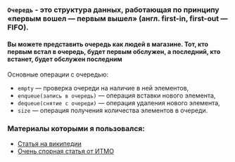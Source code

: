 ### `Очередь` - это структура данных, работающая по принципу «первым вошел — первым вышел» (англ. first-in, first-out — FIFO).
#### Вы можете представить очередь как людей в магазине. Тот, кто первым встал в очередь, будет первым обслужен, а последний, кто встанет, будет обслужен последним

Основные операции с очередью:
- `empty` — проверка очереди на наличие в ней элементов, 
- `enqueue(запись в очередь)` — операция вставки нового элемента,
- `dequeue(снятие с очереди)` — операция удаления нового элемента,
- `size` — операция получения количества элементов в очереди.


### Материалы которыми я пользовался:
- <a href="https://ru.wikipedia.org/wiki/%D0%9E%D1%87%D0%B5%D1%80%D0%B5%D0%B4%D1%8C_(%D0%BF%D1%80%D0%BE%D0%B3%D1%80%D0%B0%D0%BC%D0%BC%D0%B8%D1%80%D0%BE%D0%B2%D0%B0%D0%BD%D0%B8%D0%B5)">Статья на википедии</a>
- <a href="https://neerc.ifmo.ru/wiki/index.php?title=%D0%9E%D1%87%D0%B5%D1%80%D0%B5%D0%B4%D1%8C">Очень спорная статья от ИТМО</a>